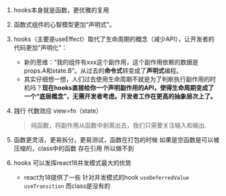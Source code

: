 1. hooks本身就是函数，更优雅的复用

2. 函数式组件的心智模型更加“声明式”。

3. hooks（主要是useEffect）取代了生命周期的概念（减少API），让开发者的代码更加“声明化”：

   - 新的思维：“我的组件有xxx这个副作用，这个副作用依赖的数据是props.A和state.B”。从过去的**命令式**转变成了**声明式**编程。
   - 其实仔细想一想，人们过去使用生命周期不就是为了判断执行副作用的时机吗？**现在hooks直接给你一个声明副作用的API，使得生命周期变成了一个“底层概念”，无需开发者考虑。开发者工作在更高的抽象层次上了。**

4. 践行 代数效应 view=fn（state）

   > 纯函数，将副作用从函数中剥离出去，我们只需要关注输入和输出.

5. 函数更灵活，更易拆分，更易测试，函数在打包的时候 如果是空函数是可以被压缩的，class中的函数 存在引用 所以做不到

6. hooks 可以发挥react18并发模式最大的优势

   - react为18提供了一些 针对并发模式的hook `useDeferredValue` `useTransition` 而class是没有的
